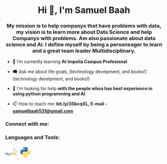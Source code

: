 <h1 align="center">Hi 👋, I'm Samuel Baah</h1>
<h3 align="center">My mission is to help companys that have problems with data, my vision is to learn more about Data Science and help Companys with problems. Am also passionate about data science and AI. I define myself by being a personeager to learn and a great team leader Multidisciplinary.</h3>

- 🌱 I’m currently learning **At Impelia Campus Profesional**

- 🗨️ Ask me about life goals, [technology develpment, and books!](technology develpment, and books!)

- 🤝 I'm looking for help **with the people whoa has best experience in using python programming and AI**

- 📫 How to reach me: **bit.ly/3SbcqXL, E-mail - samuelbaah531@gmail.com**

<h3 align="left">Connect with me:</h3>
<p align="left">
</p>

<h3 align="left">Languages and Tools:</h3>
<p align="left"> <a href="https://www.mysql.com/" target="_blank" rel="noreferrer"> <img src="https://raw.githubusercontent.com/devicons/devicon/master/icons/mysql/mysql-original-wordmark.svg" alt="mysql" width="40" height="40"/> </a> <a href="https://www.python.org" target="_blank" rel="noreferrer"> <img src="https://raw.githubusercontent.com/devicons/devicon/master/icons/python/python-original.svg" alt="python" width="40" height="40"/> </a> </p>

